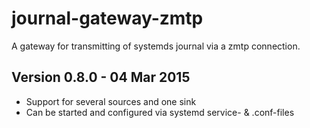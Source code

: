 journal-gateway-zmtp
====================

A gateway for transmitting of systemds journal via a zmtp connection.

Version 0.8.0 - 04 Mar 2015
---------------------------

* Support for several sources and one sink
* Can be started and configured via systemd service- & .conf-files
